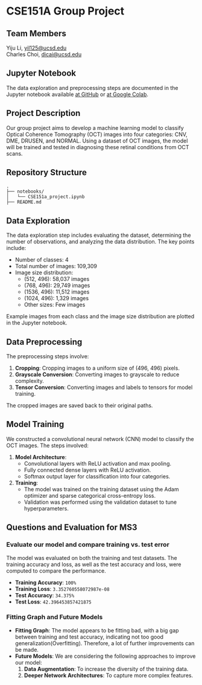 # CSE151A Group Project

## Team Members
Yiju Li, yil125@ucsd.edu  
Charles Choi, dicai@ucsd.edu

## Jupyter Notebook
The data exploration and preprocessing steps are documented in the Jupyter notebook available [at GitHub](notesbooks/CSE151a_project.ipynb) or [at Google Colab](https://colab.research.google.com/drive/1OZNHYLIo4DFiLE5yqVL_Z7UiDEypC-xF?usp=sharing).

## Project Description
Our group project aims to develop a machine learning model to classify Optical Coherence Tomography (OCT) images into four categories: CNV, DME, DRUSEN, and NORMAL. Using a dataset of OCT images, the model will be trained and tested in diagnosing these retinal conditions from OCT scans.

## Repository Structure
```
.
├── notebooks/
│   └── CSE151a_project.ipynb
├── README.md
```

## Data Exploration
The data exploration step includes evaluating the dataset, determining the number of observations, and analyzing the data distribution. The key points include:
- Number of classes: 4
- Total number of images: 109,309
- Image size distribution:
  - (512, 496): 58,037 images
  - (768, 496): 29,749 images
  - (1536, 496): 11,512 images
  - (1024, 496): 1,329 images
  - Other sizes: Few images

Example images from each class and the image size distribution are plotted in the Jupyter notebook.

## Data Preprocessing
The preprocessing steps involve:
1. **Cropping**: Cropping images to a uniform size of (496, 496) pixels.
2. **Grayscale Conversion**: Converting images to grayscale to reduce complexity.
3. **Tensor Conversion**: Converting images and labels to tensors for model training.

The cropped images are saved back to their original paths.

## Model Training
We constructed a convolutional neural network (CNN) model to classify the OCT images. The steps involved:
1. **Model Architecture**:
   - Convolutional layers with ReLU activation and max pooling.
   - Fully connected dense layers with ReLU activation.
   - Softmax output layer for classification into four categories.
2. **Training**:
   - The model was trained on the training dataset using the Adam optimizer and sparse categorical cross-entropy loss.
   - Validation was performed using the validation dataset to tune hyperparameters.

## Questions and Evaluation for MS3

### Evaluate our model and compare training vs. test error
The model was evaluated on both the training and test datasets. The training accuracy and loss, as well as the test accuracy and loss, were computed to compare the performance.

- **Training Accuracy**: `100%`
- **Training Loss**: `3.352760558072987e-08`
- **Test Accuracy**: `34.375%`
- **Test Loss**: `42.396453857421875`

### Fitting Graph and Future Models
- **Fitting Graph**: The model appears to be fitting bad, with a big gap between training and test accuracy, indicating not too good generalization(Overfitting). Therefore, a lot of further improvements can be made.
- **Future Models**: We are considering the following approaches to improve our model:
  1. **Data Augmentation**: To increase the diversity of the training data.
  2. **Deeper Network Architectures**: To capture more complex features.


